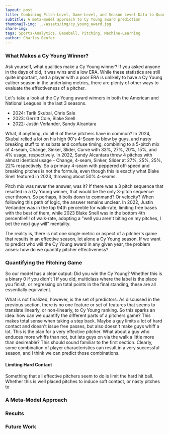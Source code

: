 ```yaml
---
layout: post
title: Combining Pitch-Level, Game-Level, and Season Level Data to Quantify Pitcher Performance
subtitle: A meta-model approach to Cy Young award prediction
thumbnail-img: ../assets/img/cy_young_award.jpg
share-img:
tags: Sports-Analytics, Baseball, Pitching, Machine-Learning
author: Charles Benfer
---
```


### What Makes a Cy Young Winner?

Ask yourself, what qualities make a Cy Young winner? If you asked anyone in the days of old, it was wins and a low ERA. While these statistics are still quite important, and a player with a poor ERA is unlikely to have a Cy Young caliber season in the underlying metrics, there are plenty of other ways to evaluate the effectiveness of a pitcher.

Let's take a look at the Cy Young award winners in both the American and National Leagues in the last 3 seasons. 

- 2024: Tarik Skubal, Chris Sale
- 2023: Gerritt Cole, Blake Snell
- 2022: Justin Verlander, Sandy Alcantara

What, if anything, do all 6 of these pitchers have in common? In 2024, Skubal relied a lot on his high 90's 4-Seam to blow by guys, and nasty breaking stuff to miss bats and confuse timing, combining to a 5-pitch mix of 4-seam, Change, Sinker, Slider, Curve with 33%, 27%, 20%, 15%, and 4% usage, respectively. In 2022, Sandy Alcantara threw 4 pitches with almost identical usage - Change, 4-seam, Sinker, Slider at 27%, 25%, 25%, 22% respectively. So a primary 4-seam with peppered off-speed and breaking pitches is not the formula, even though this is exactly what Blake Snell featured in 2023, throwing about 50%  4-seams. 

Pitch mix was never the answer, was it? If there was a 3 pitch sequence that resulted in a Cy Young winner, that would be the only 3-pitch sequence ever thrown. So perhaps, it boils down to command? Or velocity? When following this path of logic, the answer remains unclear. In 2022, Justin Verlander was in the top 94th percentile for walk-rate, limiting free bases with the best of them, while 2023 Blake Snell was in the bottom 4th percentile!!! of walk-rate, adopting a "well you aren't biting on my pitches, I bet the next guy will" mentality. 

The reality is, there is not one single metric or aspect of a pitcher's game that results in an effective season, let alone a Cy Young season. If we want to predict who will the Cy Young award in any given year, the problem arises: how do we quantify pitcher effectiveness? 

### Quantifying the Pitching Game

So our model has a clear output: Did you win the Cy Young? Whether this is a binary 0 if you didn't 1 if you did, multiclass where the label is the place you finish, or regressing on total points in the final standing, these are all essentially equivalent.

What is not finalized, however, is the set of predictors. As discussed in the previous section, there is no one feature or set of features that seems to translate linearly, or non-linearly, to Cy Young ranking. So this sparks an idea: how can we quantify the different parts of a pitchers game? This makes total sense when taking a step back. Maybe a guy limits a lot of hard contact and doesn't issue free passes, but also doesn't make guys whiff a lot. This is the plan for a very effective pitcher. What about a guy who enduces more whiffs than not, but lets guys on via the walk a little more than desireable? This should sound familiar to the first section. Clearly, some combination of player characteristics can result in a very successful season, and I think we can predict those combinations. 

#### Limiting Hard Contact

Something that all effective pitchers seem to do is limit the hard hit ball. Whether this is well placed pitches to induce soft contact, or nasty pitches to 

### A Meta-Model Approach


### Results


### Future Work









